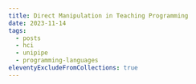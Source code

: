 ```yaml
---
title: Direct Manipulation in Teaching Programming
date: 2023-11-14
tags:
  - posts
  - hci
  - unipipe
  - programming-languages
eleventyExcludeFromCollections: true
---
```

